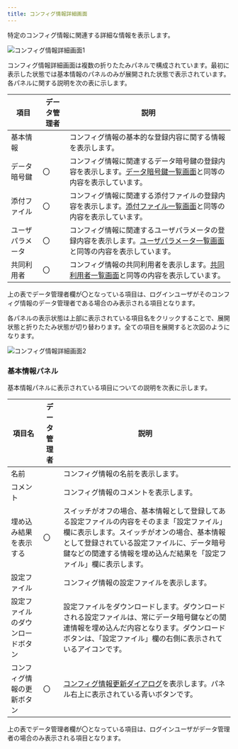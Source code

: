 ```yaml
---
title: コンフィグ情報詳細画面
---
```


特定のコンフィグ情報に関連する詳細な情報を表示します。

![コンフィグ情報詳細画面1](../img/screen-141-01.png)

コンフィグ情報詳細画面は複数の折りたたみパネルで構成されています。最初に表示した状態では基本情報のパネルのみが展開された状態で表示されています。各パネルに関する説明を次の表に示します。

|項目|データ管理者|説明|
|---|---|---|
|基本情報||コンフィグ情報の基本的な登録内容に関する情報を表示します。|
|データ暗号鍵|〇|コンフィグ情報に関連するデータ暗号鍵の登録内容を表示します。[データ暗号鍵一覧画面](../screen-201)と同等の内容を表示しています。|
|添付ファイル|〇|コンフィグ情報に関連する添付ファイルの登録内容を表示します。[添付ファイル一覧画面](../screen-301)と同等の内容を表示しています。|
|ユーザパラメータ|〇|コンフィグ情報に関連するユーザパラメータの登録内容を表示します。[ユーザパラメータ一覧画面](../screen-401)と同等の内容を表示しています。|
|共同利用者|〇|コンフィグ情報の共同利用者を表示します。[共同利用者一覧画面](../screen-501)と同等の内容を表示しています。|

上の表でデータ管理者欄が〇となっている項目は、ログインユーザがそのコンフィグ情報のデータ管理者である場合のみ表示される項目となります。

各パネルの表示状態は上部に表示されている項目名をクリックすることで、展開状態と折りたたみ状態が切り替わります。全ての項目を展開すると次図のようになります。

![コンフィグ情報詳細画面2](../img/screen-141-02.png)

### 基本情報パネル

基本情報パネルに表示されている項目についての説明を次表に示します。

|項目名|データ管理者|説明|
|---|---|---|
|名前||コンフィグ情報の名前を表示します。|
|コメント||コンフィグ情報のコメントを表示します。|
|埋め込み結果を表示する|〇|スイッチがオフの場合、基本情報として登録してある設定ファイルの内容をそのまま「設定ファイル」欄に表示します。スイッチがオンの場合、基本情報として登録されている設定ファイルに、データ暗号鍵などの関連する情報を埋め込んだ結果を「設定ファイル」欄に表示します。|
|設定ファイル||コンフィグ情報の設定ファイルを表示します。|
|設定ファイルのダウンロードボタン||設定ファイルをダウンロードします。ダウンロードされる設定ファイルは、常にデータ暗号鍵などの関連情報を埋め込んだ内容となります。ダウンロードボタンは、「設定ファイル」欄の右側に表示されているアイコンです。|
|コンフィグ情報の更新ボタン|〇|[コンフィグ情報更新ダイアログ](../screen-121)を表示します。パネル右上に表示されている青いボタンです。|

上の表でデータ管理者欄が〇となっている項目は、ログインユーザがデータ管理者の場合のみ表示される項目となります。